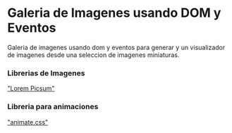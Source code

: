 # Galeria de Imagenes usando DOM y Eventos

Galeria de imagenes usando dom y eventos para generar y un visualizador de imagenes desde una seleccion de imagenes miniaturas.

### Librerias de Imagenes
["Lorem Picsum"](https://picsum.photos/)

### Libreria para animaciones

["animate.css"](https://animate.style/)